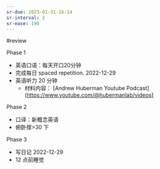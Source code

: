 ```yaml
---
sr-due: 2023-01-31-16-14
sr-interval: 2
sr-ease: 190
---
```


#review 

Phase 1
- 英语口语：每天开口20分钟
- 完成每日 spaced repetition. 2022-12-29
- 英语听力 20 分钟
	- 材料内容： [Andrew Huberman Youtube Podcast](https://www.youtube.com/@hubermanlab/videos]

Phase 2
- 口译：新概念英语
- 俯卧撑>30 下

Phase 3
- 写日记 2022-12-29
- 12 点前睡觉

